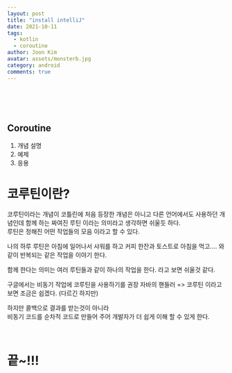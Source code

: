 ```yaml
---
layout: post
title: "install intelliJ"
date: 2021-10-11
tags:
  - kotlin
  - coroutine
author: Joon Kim
avatar: assets/monsterb.jpg
category: android
comments: true
---
```


<br>
<br>
<br>  

## Coroutine

1. 개념 설명 
2. 예제  
3. 응용  


# 코루틴이란? 
코루틴이라는 개념이 코틀린에 처음 등장한 개념은 아니고 다른 언어에서도 사용하던 개념인데 함께 하는 짜여진 루틴 이라는 의미라고 생각하면 쉬울듯 하다.  
루틴은 정해진 어떤 작업들의 모음 이라고 할 수 있다. 

나의 하루 루틴은 아침에 일어나서 샤워를 하고 커피 한잔과 토스트로 아침을 먹고.... 와 같이 반복되는 같은 작업을 이야기 한다. 

함께 한다는 의미는 여러 루틴들과 같이 하나의 작업을 한다. 라고 보면 쉬울것 같다. 

구글에서는 비동기 작업에 코루틴을 사용하기를 권장 
자바의 핸들러 => 코루틴 이라고 보면 조금은 쉽겠다. (다르긴 하지만)

하지만 콜백으로 결과를 받는것이 아니라   
비동기 코드를 순차적 코드로 만들어 주어 개발자가 더 쉽게 이해 할 수 있게 한다.  



<br>

# 끝~!!! 


<br>
<br>
<br>
<br>
<br>
